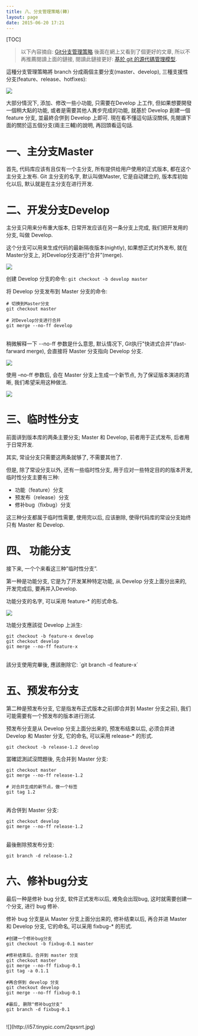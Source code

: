 ```yaml
---
title: 八、分支管理策略(轉)
layout: page
date: 2015-06-20 17:21
---
```


[TOC]

> 以下內容摘自: [Git分支管理策略](http://www.ruanyifeng.com/blog/2012/07/git.html)
後面在網上又看到了個更好的文章, 所以不再推薦閱讀上面的鏈接, 閱讀此鏈接更好: [基於 git 的源代碼管理模型](http://www.ituring.com.cn/article/56870).

這種分支管理策略將 branch 分成兩個主要分支(master、develop), 三種支援性分支(feature、release、hotfixes):

![](http://i59.tinypic.com/fn6xe8.jpg)

大部分情況下, 添加、修改一些小功能, 只需要在Develop 上工作, 但如果想要開發一個稍大點的功能, 或者是需要其他人異步完成的功能, 就基於 Develop 創建一個 feature 分支, 並最終合併到 Develop 上即可.
現在看不懂這句話沒關係, 先閱讀下面的關於這五個分支(兩主三輔)的說明, 再回頭看這句話.

# 一、主分支Master
首先, 代码库应该有且仅有一个主分支, 所有提供给用户使用的正式版本, 都在这个主分支上发布.
Git 主分支的名字, 默认叫做Master, 它是自动建立的, 版本库初始化以后, 默认就是在主分支在进行开发.

# 二、开发分支Develop
主分支只用来分布重大版本, 日常开发应该在另一条分支上完成, 我们把开发用的分支, 叫做 Develop.

这个分支可以用来生成代码的最新隔夜版本(nightly), 如果想正式对外发布, 就在Master分支上, 对Develop分支进行”合并”(merge).

![](http://i62.tinypic.com/2mnodcg.jpg)

创建 Develop 分支的命令: `git checkout -b develop master`

将 Develop 分支发布到 Master 分支的命令:

```
# 切换到Master分支
git checkout master

# 对Develop分支进行合并
git merge --no-ff develop
```
<br>
稍微解释一下 --no-ff 参数是什么意思, 默认情况下, Git执行"快进式合并"(fast-farward merge), 会直接将 Master 分支指向 Develop 分支.

![](http://i59.tinypic.com/25ywrj4.jpg)

使用 –no-ff 参数后, 会在 Master 分支上生成一个新节点, 为了保证版本演进的清晰, 我们希望采用这种做法.

![](http://i62.tinypic.com/2hoa16g.jpg)

# 三、临时性分支
前面讲到版本库的两条主要分支; Master 和 Develop, 前者用于正式发布, 后者用于日常开发.

其实, 常设分支只需要这两条就够了, 不需要其他了.

但是, 除了常设分支以外, 还有一些临时性分支, 用于应对一些特定目的的版本开发, 临时性分支主要有三种:

- 功能（feature）分支
- 预发布（release）分支
- 修补bug（fixbug）分支

这三种分支都属于临时性需要, 使用完以后, 应该删除, 使得代码库的常设分支始终只有 Master 和 Develop.

# 四、 功能分支
接下来, 一个个来看这三种”临时性分支”.

第一种是功能分支, 它是为了开发某种特定功能, 从 Develop 分支上面分出来的, 开发完成后, 要再并入Develop.

功能分支的名字, 可以采用 feature-* 的形式命名.

![](http://i60.tinypic.com/21ezrs6.jpg)

功能分支應該從 Develop 上派生:

```
git checkout -b feature-x develop
git checkout develop
git merge --no-ff feature-x
```
<br>
該分支使用完畢後, 應該刪除它: `git branch -d feature-x`


# 五、预发布分支
第二种是预发布分支, 它是指发布正式版本之前(即合并到 Master 分支之前), 我们可能需要有一个预发布的版本进行测试.

预发布分支是从 Develop 分支上面分出来的, 预发布结束以后, 必须合并进 Develop 和 Master 分支, 它的命名, 可以采用 release-* 的形式.

`git checkout -b release-1.2 develop`

當確認測試沒問題後, 先合并到 Master 分支:

```
git checkout master
git merge --no-ff release-1.2

# 对合并生成的新节点，做一个标签
git tag 1.2
```
<br>
再合併到 Master 分支:

```
git checkout develop
git merge --no-ff release-1.2
```
<br>
最後刪除预发布分支:

`git branch -d release-1.2`

# 六、修补bug分支
最后一种是修补 bug 分支, 软件正式发布以后, 难免会出现bug, 这时就需要创建一个分支, 进行 bug 修补.

修补 bug 分支是从 Master 分支上面分出来的, 修补结束以后, 再合并进 Master 和 Develop 分支, 它的命名, 可以采用 fixbug-* 的形式.

```
#创建一个修补bug分支
git checkout -b fixbug-0.1 master

#修补结束后，合并到 master 分支
git checkout master
git merge --no-ff fixbug-0.1
git tag -a 0.1.1

#再合併到 develop 分支
git checkout develop
git merge --no-ff fixbug-0.1

#最后, 删除"修补bug分支"
git branch -d fixbug-0.1
```
<br>
![](http://i57.tinypic.com/2qxsrrt.jpg)
